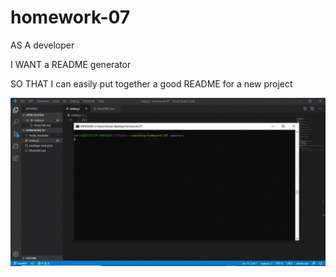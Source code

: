 # homework-07
AS A developer

I WANT a README generator

SO THAT I can easily put together a good README for a new project

![project](https://github.com/CTunnell/homework-07/blob/master/assets/ezgif.com-gif-maker.gif)